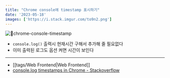 ```yaml
---
title: "Chrome console에 timestamp 표시하기"
date: '2023-05-18'
images: ['https://i.stack.imgur.com/to9n2.png']
---
```

![chrome-console-timestamp](https://i.stack.imgur.com/to9n2.png)
- `console.log()` 출력시 현재시간 구해서  추가해 줄 필요없다
- 이미 출력된 로그도 옵션 켜면 시간이 보인다
---
- [[tags/Web Frontend|Web Frontend]]
- [console.log timestamps in Chrome - Stackoverflow](https://stackoverflow.com/a/24260317/111890)